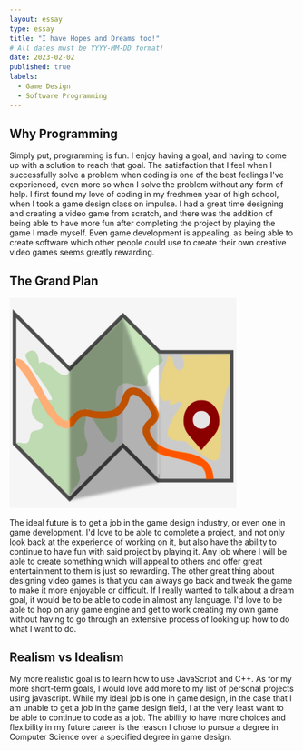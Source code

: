 ```yaml
---
layout: essay
type: essay
title: "I have Hopes and Dreams too!"
# All dates must be YYYY-MM-DD format!
date: 2023-02-02
published: true
labels:
  - Game Design
  - Software Programming
---
```


## Why Programming

  Simply put, programming is fun. I enjoy having a goal, and having to come up with a solution to reach that goal. The satisfaction that I feel when I successfully solve a problem when coding is one of the best feelings I've experienced, even more so when I solve the problem without any form of help. I first found my love of coding in my freshmen year of high school, when I took a game design class on impulse. I had a great time designing and creating a video game from scratch, and there was the addition of being able to have more fun after completing the project by playing the game I made myself. Even game development is appealing, as being able to create software which other people could use to create their own creative video games seems greatly rewarding. 
   
## The Grand Plan
<img src="../img/essays/roadmap.png" alt="Roadmap" width="400px">  

  The ideal future is to get a job in the game design industry, or even one in game development. I'd love to be able to complete a project, and not only look back at the experience of working on it, but also have the ability to continue to have fun with said project by playing it. Any job where I will be able to create something which will appeal to others and offer great entertainment to them is just so rewarding. The other great thing about designing video games is that you can always go back and tweak the game to make it more enjoyable or difficult. If I really wanted to talk about a dream goal, it would be to be able to code in almost any language. I'd love to be able to hop on any game engine and get to work creating my own game without having to go through an extensive process of looking up how to do what I want to do. 
  
## Realism vs Idealism 

  My more realistic goal is to learn how to use JavaScript and C++. As for my more short-term goals, I would love add more to my list of personal projects using javascript. While my ideal job is one in game design, in the case that I am unable to get a job in the game design field, I at the very least want to be able to continue to code as a job. The ability to have more choices and flexibility in my future career is the reason I chose to pursue a degree in Computer Science over a specified degree in game design. 
